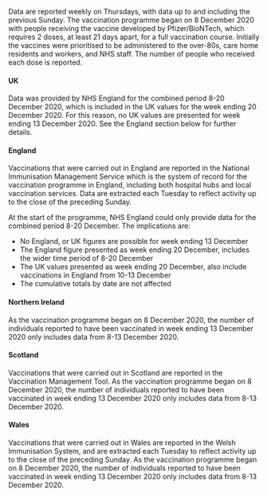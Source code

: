 Data are reported weekly on Thursdays, with data up to and including the previous Sunday. The vaccination programme began on 8 December 2020 with people receiving the vaccine developed
by Pfizer/BioNTech, which requires 2 doses, at least 21 days apart, for a full vaccination course. Initially the vaccines were prioritised to be administered to the over-80s, care home residents and workers, and NHS staff. The number of people who received each dose is reported.

#### UK

Data was provided by NHS England for the combined period 8-20 December 2020, which is included in the UK values for the week ending 20 December 2020. For this reason, no UK values are presented for week ending 13 December 2020. See the England section below for further details.

#### England

Vaccinations that were carried out in England are reported in the National Immunisation Management Service which is the system of record for the vaccination programme in England, including both hospital hubs and local vaccination services. Data are extracted each Tuesday to reflect activity up to the close of the preceding Sunday. 

At the start of the programme, NHS England could only provide data for the combined period 8-20 December. The implications are:
-	No England, or UK figures are possible for week ending 13 December
-	The England figure presented as week ending 20 December, includes the wider time period of 8-20 December
-	The UK values presented as week ending 20 December, also include vaccinations in England from 10-13 December
-	The cumulative totals by date are not affected
#### Northern Ireland

As the vaccination programme began on 8 December 2020, the number of individuals reported to have been vaccinated in week ending 13
December 2020 only includes data from 8-13 December 2020.

#### Scotland

Vaccinations that were carried out in Scotland are reported in the Vaccination Management Tool. As the vaccination programme began on 8 December 2020, the number of individuals reported to have been vaccinated in week ending 13
December 2020 only includes data from 8-13 December 2020.

#### Wales

Vaccinations that were carried out in Wales are reported in the Welsh Immunisation System, and are extracted each Tuesday to reflect activity up to the close of the preceding Sunday. As the vaccination programme began on 8 December 2020, the number of individuals reported to have been vaccinated in week ending 13 December 2020 only includes data from 8-13 December 2020.